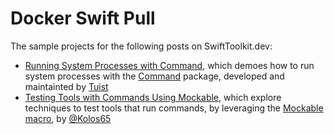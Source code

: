 # Docker Swift Pull

The sample projects for the following posts on SwiftToolkit.dev:

* [Running System Processes with Command](https://SwiftToolkit.dev/posts/command-package), which demoes how to run system processes with the [Command](https://github.com/tuist/command) package, developed and maintainted by [Tuist](https://tuist.io)
* [Testing Tools with Commands Using Mockable](https://SwiftToolkit.dev/posts/command-package), which explore techniques to test tools that run commands, by leveraging the [Mockable macro](https://github.com/Kolos65/Mockable), by [@Kolos65](https://github.com/Kolos65)
